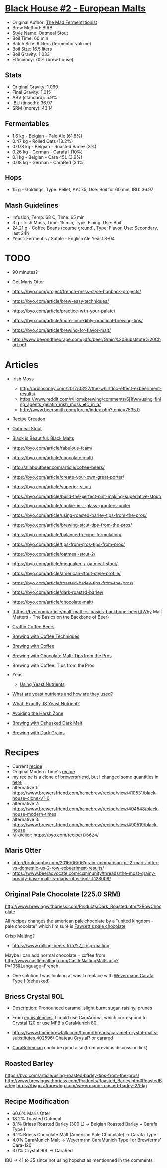 [Black House #2 - European Malts](https://www.brewersfriend.com/homebrew/recipe/view/584592/black-house-2-european-malts)
================================

* Original Author: [The Mad Fermentationist](https://www.themadfermentationist.com/2012/06/toasted-oat-coffee-stout.html)
* Brew Method: BIAB
* Style Name: Oatmeal Stout
* Boil Time: 60 min
* Batch Size: 9 liters (fermentor volume)
* Boil Size: 16.5 liters
* Boil Gravity: 1.033
* Efficiency: 70% (brew house)

Stats
------

* Original Gravity: 1.060
* Final Gravity: 1.015
* ABV (standard): 5.9%
* IBU (tinseth): 36.97
* SRM (morey): 43.14

Fermentables
------------

* 1.6 kg - Belgian - Pale Ale (61.8%)
* 0.47 kg - Rolled Oats (18.2%)
* 0.078 kg - Belgian - Roasted Barley (3%)
* 0.26 kg - German - Carafa I (10%)
* 0.1 kg - Belgian - Cara 45L (3.9%)
* 0.08 kg - German - CaraRed (3.1%)

Hops
----

* 15 g - Goldings, Type: Pellet, AA: 7.5, Use: Boil for 60 min, IBU: 36.97

Mash Guidelines
----------------

* Infusion, Temp: 68 C, Time: 65 min
* 3 g - Irish Moss, Time: 15 min, Type: Fining, Use: Boil
* 24.21 g - Coffee Beans (course ground), Type: Flavor, Use: Secondary, last 24h
* Yeast: Fermentis / Safale - English Ale Yeast S-04

TODO
====

* 90 minutes?
* Get Maris Otter


* https://byo.com/project/french-press-style-hopback-projects/
* https://byo.com/article/brew-easy-techniques/
* https://byo.com/article/practice-with-your-palate/
* https://byo.com/article/more-incredibly-practical-brewing-tips/
* https://byo.com/article/brewing-for-flavor-malt/
* http://www.beyondthegrape.com/pdfs/beer/Grain%20Substitute%20Chart.pdf

Articles
========


* Irish Moss
    * http://brulosophy.com/2017/03/27/the-whirlfloc-effect-exbeeriment-results/
    * https://www.reddit.com/r/Homebrewing/comments/6j1fwn/using_fining_agents_gelatin_irish_moss_etc_in_a/
    * http://www.beersmith.com/forum/index.php?topic=7535.0

* [Recipe Creation](https://byo.com/article/techniques-adv-hb-13/)
* [Oatmeal Stout](https://byo.com/article/style-profile-style-profile-11/)
* [Black is Beautiful: Black Malts](https://byo.com/article/techniques-adv-hb-2/)
* https://byo.com/article/fabulous-foam/
* https://byo.com/article/chocolate-malt/
* http://allaboutbeer.com/article/coffee-beers/
* https://byo.com/article/create-your-own-great-porter/
* https://byo.com/article/superior-stout/
* https://byo.com/article/build-the-perfect-pint-making-superlative-stout/
* https://byo.com/article/cookie-in-a-glass-grouters-unite/
* https://byo.com/article/using-roasted-barley-tips-from-the-pros/
* https://byo.com/article/brewing-stout-tips-from-the-pros/
* https://byo.com/article/balanced-recipe-formulation/
* https://byo.com/article/tips-from-pros-tips-from-pros/
* https://byo.com/article/oatmeal-stout-2/
* https://byo.com/article/mcquaker-s-oatmeal-stout/
* https://byo.com/article/american-stout-style-profile/
* https://byo.com/article/roasted-barley-tips-from-the-pros/
* https://byo.com/article/dark-roasted-barley/
* https://byo.com/article/chocolate-malt/
* [https://byo.com/article/malt-matters-basics-backbone-beer/](Why Malt Matters - The Basics on the Backbone of Beer)
* [Craftin Coffee Beers](https://byo.com/article/crafting-coffee-beers/)
* [Brewing with Coffee Techniques](https://byo.com/article/brewing-with-coffee-techniques/)
* [Brewing with Coffee](https://byo.com/article/brewing-with-coffee/)
* [Brewing with Chocolate Malt: Tips from the Pros](https://byo.com/article/brewing-with-chocolate-malt-tips-from-the-pros/)
* [Brewing with Coffee: Tips from the Pros](https://byo.com/article/brewing-with-coffee-tips-from-the-pros/)
* Yeast
    * [Using Yeast Nutrients](https://byo.com/article/yeast-nutrients-techniques-2/)
* [What are yeast nutrients and how are they used?](https://byo.com/mr-wizard/what-are-yeast-nutrients-and-how-are-they-used/)
* [What, Exactly, IS Yeast Nutrient?](https://beerandbrewing.com/what-exactly-is-yeast-nutrient/)
* [Avoiding the Harsh Zone](https://byo.com/article/avoiding-harsh-zone/)
* [Brewing with Dehusked Dark Malt](https://byo.com/article/advanced-brewing-6/)
* [Brewing with Dark Grains](https://byo.com/article/brewing-with-dark-grains/)


Recipes
=======

* Current [recipe](https://www.brewersfriend.com/homebrew/recipe/view/584592/black-house-2-european-malts)
* Original Modern Time's [recipe](https://www.themadfermentationist.com/2012/06/toasted-oat-coffee-stout.html)
* my recipe is a clone of [brewersfriend](https://www.brewersfriend.com/homebrew/recipe/view/237325/black-house-2), but I changed some quantities in [here](https://www.brewersfriend.com/homebrew/recipe/view/591080/black-house-2-original)
* alternative 1: https://www.brewersfriend.com/homebrew/recipe/view/410531/black-house-clone-v1-0
* alternative 2: https://www.brewersfriend.com/homebrew/recipe/view/404548/black-house-modern-times
* alternative 3: https://www.brewersfriend.com/homebrew/recipe/view/490519/black-house
* Mikkeller: https://byo.com/recipe/106624/

Maris Otter
-----------

* http://brulosophy.com/2016/06/06/grain-comparison-pt-2-maris-otter-vs-domestic-us-2-row-exbeeriment-results/
* https://www.beeradvocate.com/community/threads/the-most-grainy-bready-base-malt-is-maris-otter-isnt-it.128008/

Original Pale Chocolate (225.0 SRM)
-----------------------------------

http://www.brewingwithbriess.com/Products/Dark_Roasted.htm#2RowChocolate

All recipes changes the american pale chocolate by a "united kingdom - pale chocolate" which I'm sure is [Fawcett's pale chocolate](http://www.fawcett-maltsters.co.uk/range.html)


Crisp Malting?
* https://www.rolling-beers.fr/fr/27_crisp-malting

Maybe I can add normal chocolate + coffee from http://www.castlemalting.com/CastleMaltingMalts.asp?P=105&Language=French

* One solution I was looking at was to replace with [Weyermann Carafa Type I (dehusked)](https://bsgcraftbrewing.com/weyermann-carafa-dehusk-1-spec)

Briess Crystal 90L
------------------

* [Description](http://www.brewingwithbriess.com/Products/Caramel.htm#90L): Pronounced caramel, slight burnt sugar, raisiny, prunes	 

* From [equivalencies](https://www.brew.is/files/malt.html), I could use CaraAroma, which correspond to Crystal 120 or use [MFB](https://www.malteriesfrancobelges.fr)'s CaraMunich 80.
* https://www.homebrewtalk.com/forum/threads/caramel-crystal-malts-substitutes.402596/ Chateau Crystal? or [carared](https://bsgcraftbrewing.com/weyermann-carared-25-kg)
* [CaraBohemian](https://bsgcraftbrewing.com/weyermann-cara-bohemian) could be good also (from previous discussion link) 

Roasted Barley
--------------

https://byo.com/article/using-roasted-barley-tips-from-the-pros/
http://www.brewingwithbriess.com/Products/Roasted_Barley.htm#RoastedBarley
https://bsgcraftbrewing.com/weyermann-roasted-barley-25-kg




Recipe Modification
--------------------

* 60.6% Maris Otter 
* 18.2% Toasted Oatmeal
* 8.1% Briess Roasted Barley (300 L) -> Belgian Roasted Barley + Carafa Type I
* 6.1% Briess Chocolate Malt (American Pale Chocolate) -> Carafa Type I
* 4.0% CaraMunich Malt -> Weyermann CaraMunich Type I or Brewferms' Cara-120
* 3.0% Crystal 90L -> CaraRed

IBU -> 41 to 35 since not using hopshot as mentionned in the comments